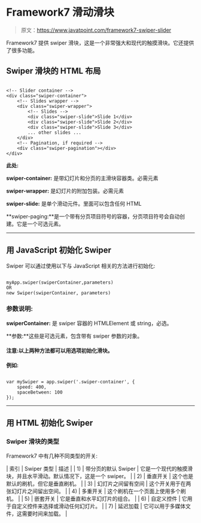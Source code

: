 # Framework7 滑动滑块

> 原文：<https://www.javatpoint.com/framework7-swiper-slider>

Framework7 提供 swiper 滑块，这是一个非常强大和现代的触摸滑块。它还提供了很多功能。

## Swiper 滑块的 HTML 布局

```

<!-- Slider container -->
<div class="swiper-container">
    <!-- Slides wrapper -->
    <div class="swiper-wrapper">
        <!-- Slides -->
        <div class="swiper-slide">Slide 1</div>
        <div class="swiper-slide">Slide 2</div>
        <div class="swiper-slide">Slide 3</div>
        ... other slides ...
    </div>
    <!-- Pagination, if required -->
    <div class="swiper-pagination"></div>
</div>

```

**此处:**

**swiper-container:** 是带幻灯片和分页的主滑块容器类。必需元素

**swiper-wrapper:** 是幻灯片的附加包装。必需元素

**swiper-slide:** 是单个滑动元件。里面可以包含任何 HTML

**swiper-paging:**是一个带有分页项目符号的容器，分页项目符号会自动创建。它是一个可选元素。

* * *

## 用 JavaScript 初始化 Swiper

Swiper 可以通过使用以下与 JavaScript 相关的方法进行初始化:

```

myApp.swiper(swiperContainer,parameters)
OR
new Swiper(swiperContainer, parameters)

```

### 参数说明:

**swiperContainer:** 是 swiper 容器的 HTMLElement 或 string，必选。

**参数:**这些是可选元素，包含带有 swiper 参数的对象。

#### 注意:以上两种方法都可以用选项初始化滑块。

**例如:**

```

var mySwiper = app.swiper('.swiper-container', {
    speed: 400,
    spaceBetween: 100
});  

```

* * *

## 用 HTML 初始化 Swiper

### Swiper 滑块的类型

Framework7 中有几种不同类型的开关:

| 索引 | Swiper 类型 | 描述 |
| 1) | 带分页的默认 Swiper | 它是一个现代的触摸滑块，并且水平滑动。默认情况下，这是一个 swiper。 |
| 2) | 垂直开关 | 这个也是默认的刷机，但它是垂直刷机。 |
| 3) | 幻灯片之间留有空间 | 这个开关用于在两张幻灯片之间留出空间。 |
| 4) | 多重开关 | 这个刷机在一个页面上使用多个刷机。 |
| 5) | 嵌套开关 | 它是垂直和水平幻灯片的组合。 |
| 6) | 自定义控件 | 它用于自定义控件来选择或滑动任何幻灯片。 |
| 7) | 延迟加载 | 它可以用于多媒体文件，这需要时间来加载。 |